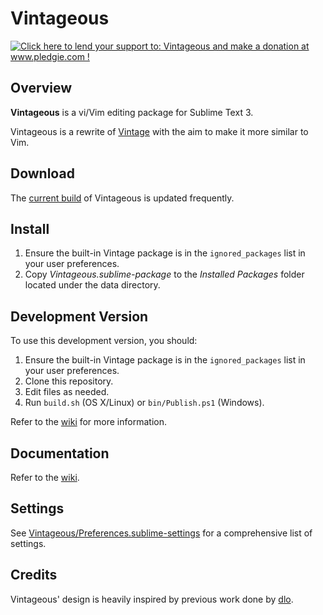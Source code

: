 Vintageous
==========

<a href='http://www.pledgie.com/campaigns/19122'><img alt='Click here to lend your support to: Vintageous and make a donation at www.pledgie.com !' src='http://www.pledgie.com/campaigns/19122.png?skin_name=chrome' border='0' /></a>


Overview
--------

**Vintageous** is a vi/Vim editing package for Sublime Text 3.

Vintageous is a rewrite of [Vintage](http://www.sublimetext.com/docs/2/vintage.html) with the aim to make
it more similar to Vim.


Download
--------

The [current build](https://bitbucket.org/guillermooo/vintageous/downloads/Vintageous.sublime-package) of Vintageous is updated frequently.


Install
-------

1. Ensure the built-in Vintage package is in the `ignored_packages` list in your user preferences.
2. Copy *Vintageous.sublime-package* to the *Installed Packages* folder located under the data directory.


Development Version
-------------------

To use this development version, you should:

1. Ensure the built-in Vintage package is in the `ignored_packages` list in your user preferences.
2. Clone this repository.
3. Edit files as needed.
4. Run `build.sh` (OS X/Linux) or `bin/Publish.ps1` (Windows).

Refer to the [wiki](https://github.com/guillermooo/Vintageous/wiki) for more information.


Documentation
-------------

Refer to the [wiki](https://github.com/guillermooo/Vintageous/wiki).


Settings
--------

See [Vintageous/Preferences.sublime-settings](https://github.com/guillermooo/Vintageous/blob/master/Preferences.sublime-settings) for a comprehensive list of settings.


Credits
-------

Vintageous' design is heavily inspired by previous work done by [dlo](https://github.com/dlo).
